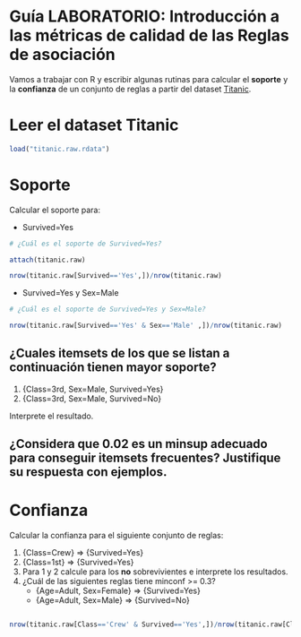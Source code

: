 # Guía LABORATORIO: Introducción a las métricas de calidad de las Reglas de asociación

Vamos a trabajar con R y escribir algunas rutinas para calcular el __soporte__ y la __confianza__ de un conjunto de reglas a partir del dataset [Titanic](http://www.rdatamining.com/data/titanic.raw.rdata?attredirects=0&d=1).

# Leer el dataset Titanic

```r
load("titanic.raw.rdata")
```

# Soporte

Calcular el soporte para: 

 - Survived=Yes
 
 ```R
 # ¿Cuál es el soporte de Survived=Yes?

attach(titanic.raw)

nrow(titanic.raw[Survived=='Yes',])/nrow(titanic.raw)

 
 ```

 - Survived=Yes y Sex=Male
 
```R
# ¿Cuál es el soporte de Survived=Yes y Sex=Male?

nrow(titanic.raw[Survived=='Yes' & Sex=='Male' ,])/nrow(titanic.raw)

```

 
## ¿Cuales itemsets de los que se listan a continuación tienen mayor soporte?
  
  1. {Class=3rd, Sex=Male, Survived=Yes}
  2. {Class=3rd, Sex=Male, Survived=No}
 
Interprete el resultado.

## ¿Considera que 0.02 es un minsup adecuado para conseguir itemsets frecuentes? Justifique su respuesta con ejemplos.
 
# Confianza

Calcular la confianza para el siguiente conjunto de reglas:

 1. {Class=Crew} => {Survived=Yes}
 2. {Class=1st} => {Survived=Yes}
 3. Para 1 y 2 calcule para los __no__ sobrevivientes e interprete los resultados.
 4. ¿Cuál de las siguientes reglas tiene minconf >= 0.3?
    - {Age=Adult, Sex=Female} => {Survived=Yes}
    - {Age=Adult, Sex=Male} => {Survived=No}
  

```R

nrow(titanic.raw[Class=='Crew' & Survived=='Yes',])/nrow(titanic.raw[Class=='Crew',])

```


